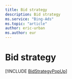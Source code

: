 ```yaml
---
title: Bid strategy
description: Bid strategy
ms.service: "Bing-Ads"
ms.topic: "article"
author: eric-urban
ms.author: eur
---
```


# Bid strategy

[!INCLUDE [BidStrategyPopUp](../includes/BidStrategyPopUp.md)]

